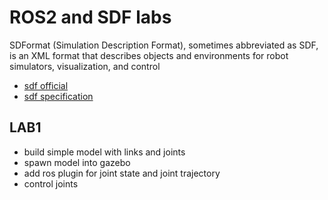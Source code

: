 # ROS2 and SDF labs
SDFormat (Simulation Description Format), sometimes abbreviated as SDF, is an XML format that describes objects and environments for robot simulators, visualization, and control
- [sdf official](http://sdformat.org/)
- [sdf specification](http://sdformat.org/spec)


## LAB1
- build simple model with links and joints
- spawn model into gazebo
- add ros plugin for joint state and joint trajectory
- control joints